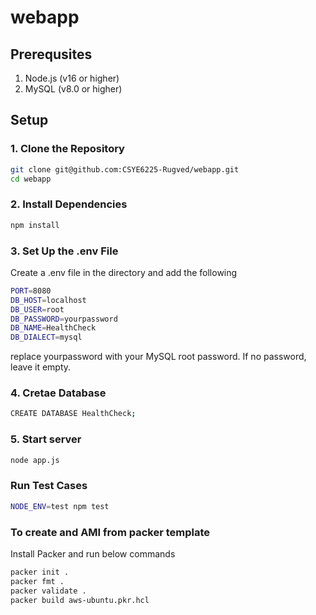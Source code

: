 # webapp
## Prerequsites
1. Node.js (v16 or higher)
2. MySQL (v8.0 or higher)

## Setup

### 1. Clone the Repository
```sh
git clone git@github.com:CSYE6225-Rugved/webapp.git
cd webapp
```
### 2. Install Dependencies
```sh
npm install
```
### 3. Set Up the .env File
Create a .env file in the directory and add the following
```sh
PORT=8080
DB_HOST=localhost
DB_USER=root
DB_PASSWORD=yourpassword
DB_NAME=HealthCheck
DB_DIALECT=mysql
```
replace yourpassword with your MySQL root password. If no password, leave it empty.

### 4. Cretae Database
```sh
CREATE DATABASE HealthCheck;
```
### 5. Start server
```sh
node app.js
```
### Run Test Cases
```sh
NODE_ENV=test npm test
```
### To create and AMI from packer template
Install Packer and run below commands
```sh
packer init .
packer fmt .
packer validate .
packer build aws-ubuntu.pkr.hcl
```
